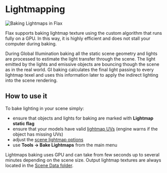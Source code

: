 # Lightmapping

![Baking Lightmaps in Flax](media/bake_lightmaps.gif)

Flax supports baking lightmap texture using the custom algorithm that runs fully on a GPU. In this way, it is highly efficient and does not stall your computer during baking.

During Global Illumination baking all the static scene geometry and lights are processed to estimate the light transfer through the scene. The light emitted by the lights and emissive objects are bouncing though the scene as in the real world. GI baking calculates the final light passing to every lightmap texel and uses this information later to apply the indirect lighting into the scene rendering.

## How to use it

To bake lighting in your scene simply:
* ensure that objects and lights for baking are marked with **Lightmap static flag**
* ensure that your models have valid [lightmap UVs](lightmap-uvs.md) (engine warns if the object has missing UVs)
* adjust the [scene lightmap options](settings.md)
* use **Tools -> Bake Lightmaps** from the main menu

Lightmaps baking uses GPU and can take from few seconds up to several minutes depending on the scene size.
Output lightmap textures are always located in the [Scene Data folder](../../../get-started/scenes/scene-data.md).
